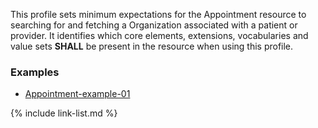 This profile sets minimum expectations for the Appointment resource to searching for and fetching a Organization associated with a patient or provider. It identifies which core elements, extensions, vocabularies and value sets **SHALL** be present in the resource when using this profile.

### Examples

- [Appointment-example-01](Appointment-example-01.html)

{% include link-list.md %}
